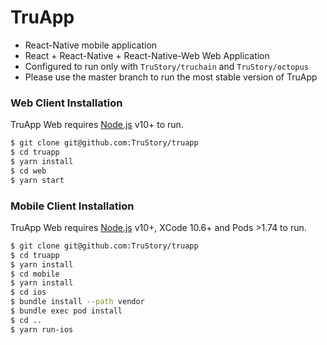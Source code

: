 # TruApp
  - React-Native mobile application
  - React + React-Native + React-Native-Web Web Application
  - Configured to run only with `TruStory/truchain` and `TruStory/octopus`
  - Please use the master branch to run the most stable version of TruApp
  
### Web Client Installation

TruApp Web requires [Node.js](https://nodejs.org/) v10+ to run.

```sh
$ git clone git@github.com:TruStory/truapp
$ cd truapp
$ yarn install
$ cd web
$ yarn start
```

### Mobile Client Installation

TruApp Web requires [Node.js](https://nodejs.org/) v10+, XCode 10.6+ and Pods >1.74 to run.

```sh
$ git clone git@github.com:TruStory/truapp
$ cd truapp
$ yarn install
$ cd mobile
$ yarn install
$ cd ios
$ bundle install --path vendor
$ bundle exec pod install
$ cd ..
$ yarn run-ios
```